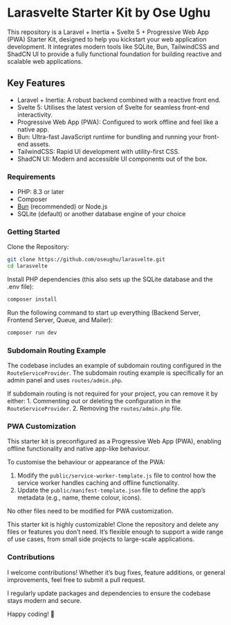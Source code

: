 # Larasvelte Starter Kit by Ose Ughu

This repository is a Laravel + Inertia + Svelte 5 + Progressive Web App (PWA) Starter Kit, designed to help you kickstart your web application development. It integrates modern tools like SQLite, Bun, TailwindCSS and ShadCN UI to provide a fully functional foundation for building reactive and scalable web applications.

## Key Features

- Laravel + Inertia: A robust backend combined with a reactive front end.
- Svelte 5: Utilises the latest version of Svelte for seamless front-end interactivity.
- Progressive Web App (PWA): Configured to work offline and feel like a native app.
- Bun: Ultra-fast JavaScript runtime for bundling and running your front-end assets.
- TailwindCSS: Rapid UI development with utility-first CSS.
- ShadCN UI: Modern and accessible UI components out of the box.

### Requirements

- PHP: 8.3 or later
- Composer
- [Bun](https://bun.sh) (recommended) or Node.js
- SQLite (default) or another database engine of your choice

### Getting Started

Clone the Repository:

```bash
git clone https://github.com/oseughu/larasvelte.git
cd larasvelte
```

Install PHP dependencies (this also sets up the SQLite database and the .env file):

```bash
composer install
```

Run the following command to start up everything (Backend Server, Frontend Server, Queue, and Mailer):

```bash
composer run dev
```

### Subdomain Routing Example

The codebase includes an example of subdomain routing configured in the `RouteServiceProvider`. The subdomain routing example is specifically for an admin panel and uses `routes/admin.php`.

If subdomain routing is not required for your project, you can remove it by either: 1. Commenting out or deleting the configuration in the `RouteServiceProvider`. 2. Removing the `routes/admin.php` file.

### PWA Customization

This starter kit is preconfigured as a Progressive Web App (PWA), enabling offline functionality and native app-like behaviour.

To customise the behaviour or appearance of the PWA:

1. Modify the `public/service-worker-template.js` file to control how the service worker handles caching and offline functionality.
2. Update the `public/manifest-template.json` file to define the app’s metadata (e.g., name, theme colour, icons).

No other files need to be modified for PWA customization.

This starter kit is highly customizable! Clone the repository and delete any files or features you don’t need. It’s flexible enough to support a wide range of use cases, from small side projects to large-scale applications.

### Contributions

I welcome contributions! Whether it’s bug fixes, feature additions, or general improvements, feel free to submit a pull request.

I regularly update packages and dependencies to ensure the codebase stays modern and secure.

Happy coding! 🚀
